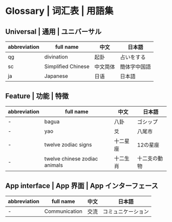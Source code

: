 # Glossary | 词汇表 | 用語集

## Universal | 通用 | ユニバーサル

| abbreviation | full name | 中文 | 日本語 |
| --- | --- | --- | --- |
| qg | divination | 起卦 | 占いをする |
| sc | Simplified Chinese | 中文简体 | 簡体字中国語 |
| ja | Japanese | 日语 | 日本語 |

## Feature | 功能 | 特徴

| abbreviation | full name | 中文 | 日本語 |
| --- | --- | --- | --- |
| - | bagua | 八卦 | ゴシップ |
| - | yao | 爻 | 八尾市 |
| - | twelve zodiac signs | 十二星座 | 12の星座 |
| - | twelve chinese zodiac animals | 十二生肖 | 十二支の動物 |

## App interface | App 界面 | App インターフェース

| abbreviation | full name | 中文 | 日本語 |
| --- | --- | --- | --- |
| - | Communication | 交流 | コミュニケーション |